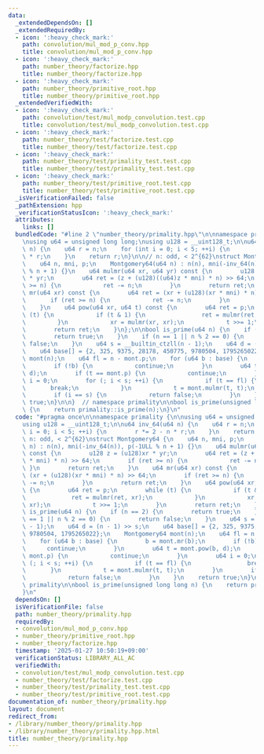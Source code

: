 ```yaml
---
data:
  _extendedDependsOn: []
  _extendedRequiredBy:
  - icon: ':heavy_check_mark:'
    path: convolution/mul_mod_p_conv.hpp
    title: convolution/mul_mod_p_conv.hpp
  - icon: ':heavy_check_mark:'
    path: number_theory/factorize.hpp
    title: number_theory/factorize.hpp
  - icon: ':heavy_check_mark:'
    path: number_theory/primitive_root.hpp
    title: number_theory/primitive_root.hpp
  _extendedVerifiedWith:
  - icon: ':heavy_check_mark:'
    path: convolution/test/mul_modp_convolution.test.cpp
    title: convolution/test/mul_modp_convolution.test.cpp
  - icon: ':heavy_check_mark:'
    path: number_theory/test/factorize.test.cpp
    title: number_theory/test/factorize.test.cpp
  - icon: ':heavy_check_mark:'
    path: number_theory/test/primality_test.test.cpp
    title: number_theory/test/primality_test.test.cpp
  - icon: ':heavy_check_mark:'
    path: number_theory/test/primitive_root.test.cpp
    title: number_theory/test/primitive_root.test.cpp
  _isVerificationFailed: false
  _pathExtension: hpp
  _verificationStatusIcon: ':heavy_check_mark:'
  attributes:
    links: []
  bundledCode: "#line 2 \"number_theory/primality.hpp\"\n\nnamespace primality {\n\
    \nusing u64 = unsigned long long;\nusing u128 = __uint128_t;\n\nu64 inv_64(u64\
    \ n) {\n    u64 r = n;\n    for (int i = 0; i < 5; ++i) {\n        r *= 2 - n\
    \ * r;\n    }\n    return r;\n}\n\n// n: odd, < 2^{62}\nstruct Montgomery64 {\n\
    \    u64 n, mni, p;\n    Montgomery64(u64 n) : n(n), mni(-inv_64(n)), p(-1ULL\
    \ % n + 1) {}\n    u64 mulmr(u64 xr, u64 yr) const {\n        u128 z = (u128)xr\
    \ * yr;\n        u64 ret = (z + (u128)((u64)z * mni) * n) >> 64;\n        if (ret\
    \ >= n) {\n            ret -= n;\n        }\n        return ret;\n    }\n    u64\
    \ mr(u64 xr) const {\n        u64 ret = (xr + (u128)(xr * mni) * n) >> 64;\n \
    \       if (ret >= n) {\n            ret -= n;\n        }\n        return ret;\n\
    \    }\n    u64 pow(u64 xr, u64 t) const {\n        u64 ret = p;\n        while\
    \ (t) {\n            if (t & 1) {\n                ret = mulmr(ret, xr);\n   \
    \         }\n            xr = mulmr(xr, xr);\n            t >>= 1;\n        }\n\
    \        return ret;\n    }\n};\n\nbool is_prime(u64 n) {\n    if (n == 2) {\n\
    \        return true;\n    }\n    if (n == 1 || n % 2 == 0) {\n        return\
    \ false;\n    }\n    u64 s = __builtin_ctzll(n - 1);\n    u64 d = (n - 1) >> s;\n\
    \    u64 base[] = {2, 325, 9375, 28178, 450775, 9780504, 1795265022};\n    Montgomery64\
    \ mont(n);\n    u64 fl = n - mont.p;\n    for (u64 b : base) {\n        b = mont.mr(b);\n\
    \        if (!b) {\n            continue;\n        }\n        u64 t = mont.pow(b,\
    \ d);\n        if (t == mont.p) {\n            continue;\n        }\n        u64\
    \ i = 0;\n        for (; i < s; ++i) {\n            if (t == fl) {\n         \
    \       break;\n            }\n            t = mont.mulmr(t, t);\n        }\n\
    \        if (i == s) {\n            return false;\n        }\n    }\n    return\
    \ true;\n}\n\n}  // namespace primality\n\nbool is_prime(unsigned long long n)\
    \ {\n    return primality::is_prime(n);\n}\n"
  code: "#pragma once\n\nnamespace primality {\n\nusing u64 = unsigned long long;\n\
    using u128 = __uint128_t;\n\nu64 inv_64(u64 n) {\n    u64 r = n;\n    for (int\
    \ i = 0; i < 5; ++i) {\n        r *= 2 - n * r;\n    }\n    return r;\n}\n\n//\
    \ n: odd, < 2^{62}\nstruct Montgomery64 {\n    u64 n, mni, p;\n    Montgomery64(u64\
    \ n) : n(n), mni(-inv_64(n)), p(-1ULL % n + 1) {}\n    u64 mulmr(u64 xr, u64 yr)\
    \ const {\n        u128 z = (u128)xr * yr;\n        u64 ret = (z + (u128)((u64)z\
    \ * mni) * n) >> 64;\n        if (ret >= n) {\n            ret -= n;\n       \
    \ }\n        return ret;\n    }\n    u64 mr(u64 xr) const {\n        u64 ret =\
    \ (xr + (u128)(xr * mni) * n) >> 64;\n        if (ret >= n) {\n            ret\
    \ -= n;\n        }\n        return ret;\n    }\n    u64 pow(u64 xr, u64 t) const\
    \ {\n        u64 ret = p;\n        while (t) {\n            if (t & 1) {\n   \
    \             ret = mulmr(ret, xr);\n            }\n            xr = mulmr(xr,\
    \ xr);\n            t >>= 1;\n        }\n        return ret;\n    }\n};\n\nbool\
    \ is_prime(u64 n) {\n    if (n == 2) {\n        return true;\n    }\n    if (n\
    \ == 1 || n % 2 == 0) {\n        return false;\n    }\n    u64 s = __builtin_ctzll(n\
    \ - 1);\n    u64 d = (n - 1) >> s;\n    u64 base[] = {2, 325, 9375, 28178, 450775,\
    \ 9780504, 1795265022};\n    Montgomery64 mont(n);\n    u64 fl = n - mont.p;\n\
    \    for (u64 b : base) {\n        b = mont.mr(b);\n        if (!b) {\n      \
    \      continue;\n        }\n        u64 t = mont.pow(b, d);\n        if (t ==\
    \ mont.p) {\n            continue;\n        }\n        u64 i = 0;\n        for\
    \ (; i < s; ++i) {\n            if (t == fl) {\n                break;\n     \
    \       }\n            t = mont.mulmr(t, t);\n        }\n        if (i == s) {\n\
    \            return false;\n        }\n    }\n    return true;\n}\n\n}  // namespace\
    \ primality\n\nbool is_prime(unsigned long long n) {\n    return primality::is_prime(n);\n\
    }\n"
  dependsOn: []
  isVerificationFile: false
  path: number_theory/primality.hpp
  requiredBy:
  - convolution/mul_mod_p_conv.hpp
  - number_theory/primitive_root.hpp
  - number_theory/factorize.hpp
  timestamp: '2025-01-27 10:50:19+09:00'
  verificationStatus: LIBRARY_ALL_AC
  verifiedWith:
  - convolution/test/mul_modp_convolution.test.cpp
  - number_theory/test/factorize.test.cpp
  - number_theory/test/primality_test.test.cpp
  - number_theory/test/primitive_root.test.cpp
documentation_of: number_theory/primality.hpp
layout: document
redirect_from:
- /library/number_theory/primality.hpp
- /library/number_theory/primality.hpp.html
title: number_theory/primality.hpp
---
```

